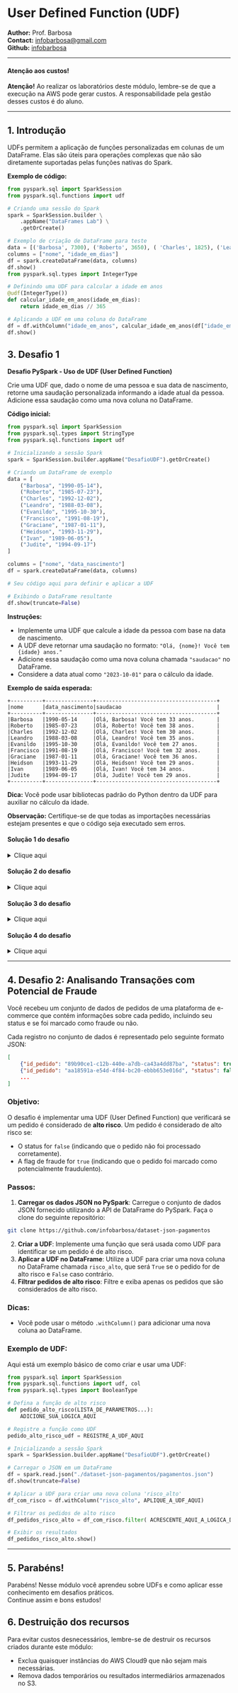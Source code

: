 # User Defined Function (UDF)

**Author:** Prof. Barbosa  
**Contact:** infobarbosa@gmail.com  
**Github:** [infobarbosa](https://github.com/infobarbosa)

---

#### Atenção aos custos!
**Atenção!** Ao realizar os laboratórios deste módulo, lembre-se de que a execução na AWS pode gerar custos. A responsabilidade pela gestão desses custos é do aluno.

---

## 1. Introdução

UDFs permitem a aplicação de funções personalizadas em colunas de um DataFrame. Elas são úteis para operações complexas que não são diretamente suportadas pelas funções nativas do Spark.

**Exemplo de código:**
```python
from pyspark.sql import SparkSession
from pyspark.sql.functions import udf

# Criando uma sessão do Spark
spark = SparkSession.builder \
    .appName("DataFrames Lab") \
    .getOrCreate()

# Exemplo de criação de DataFrame para teste
data = [('Barbosa', 7300), ('Roberto', 3650), ( 'Charles', 1825), ('Leandro', 912), ('Evanildo', 14056), ('Francisco', 2103)]
columns = ["nome", "idade_em_dias"]
df = spark.createDataFrame(data, columns)
df.show()
from pyspark.sql.types import IntegerType

# Definindo uma UDF para calcular a idade em anos
@udf(IntegerType())
def calcular_idade_em_anos(idade_em_dias):
    return idade_em_dias // 365

# Aplicando a UDF em uma coluna do DataFrame
df = df.withColumn("idade_em_anos", calcular_idade_em_anos(df["idade_em_dias"]))
df.show()

```

## 3. Desafio 1

**Desafio PySpark - Uso de UDF (User Defined Function)**

Crie uma UDF que, dado o nome de uma pessoa e sua data de nascimento, retorne uma saudação personalizada informando a idade atual da pessoa. Adicione essa saudação como uma nova coluna no DataFrame.

**Código inicial:**

```python
from pyspark.sql import SparkSession
from pyspark.sql.types import StringType
from pyspark.sql.functions import udf

# Inicializando a sessão Spark
spark = SparkSession.builder.appName("DesafioUDF").getOrCreate()

# Criando um DataFrame de exemplo
data = [
    ("Barbosa", "1990-05-14"),
    ("Roberto", "1985-07-23"),
    ("Charles", "1992-12-02"),
    ("Leandro", "1988-03-08"),
    ("Evanildo", "1995-10-30"),
    ("Francisco", "1991-08-19"),
    ("Graciane", "1987-01-11"),
    ("Heidson", "1993-11-29"),
    ("Ivan", "1989-06-05"),
    ("Judite", "1994-09-17")
]

columns = ["nome", "data_nascimento"]
df = spark.createDataFrame(data, columns)

# Seu código aqui para definir e aplicar a UDF

# Exibindo o DataFrame resultante
df.show(truncate=False)
```

**Instruções:**

- Implemente uma UDF que calcule a idade da pessoa com base na data de nascimento.
- A UDF deve retornar uma saudação no formato: `"Olá, {nome}! Você tem {idade} anos."`
- Adicione essa saudação como uma nova coluna chamada `"saudacao"` no DataFrame.
- Considere a data atual como `"2023-10-01"` para o cálculo da idade.

**Exemplo de saída esperada:**

```
+----------+---------------+--------------------------------------+
|nome      |data_nascimento|saudacao                              |
+----------+---------------+--------------------------------------+
|Barbosa   |1990-05-14     |Olá, Barbosa! Você tem 33 anos.       |
|Roberto   |1985-07-23     |Olá, Roberto! Você tem 38 anos.       |
|Charles   |1992-12-02     |Olá, Charles! Você tem 30 anos.       |
|Leandro   |1988-03-08     |Olá, Leandro! Você tem 35 anos.       |
|Evanildo  |1995-10-30     |Olá, Evanildo! Você tem 27 anos.      |
|Francisco |1991-08-19     |Olá, Francisco! Você tem 32 anos.     |
|Graciane  |1987-01-11     |Olá, Graciane! Você tem 36 anos.      |
|Heidson   |1993-11-29     |Olá, Heidson! Você tem 29 anos.       |
|Ivan      |1989-06-05     |Olá, Ivan! Você tem 34 anos.          |
|Judite    |1994-09-17     |Olá, Judite! Você tem 29 anos.        |
+----------+---------------+--------------------------------------+

```

**Dica:** Você pode usar bibliotecas padrão do Python dentro da UDF para auxiliar no cálculo da idade.

**Observação:** Certifique-se de que todas as importações necessárias estejam presentes e que o código seja executado sem erros.

#### Solução 1 do desafio
<details>
  <summary>Clique aqui</summary>

**Solução do Desafio PySpark - Uso de UDF**

Vamos implementar a UDF que calcula a idade e retorna a saudação personalizada conforme solicitado.

**Código completo:**

```python
from pyspark.sql import SparkSession
from pyspark.sql.types import StringType, IntegerType
from pyspark.sql.functions import udf
from datetime import datetime

# Inicializando a sessão Spark
spark = SparkSession.builder.appName("DesafioUDF").getOrCreate()

# Criando um DataFrame de exemplo
data = [
    ("Barbosa", "1990-05-14"),
    ("Roberto", "1985-07-23"),
    ("Charles", "1992-12-02"),
    ("Leandro", "1988-03-08"),
    ("Evanildo", "1995-10-30"),
    ("Francisco", "1991-08-19"),
    ("Graciane", "1987-01-11"),
    ("Heidson", "1993-11-29"),
    ("Ivan", "1989-06-05"),
    ("Judite", "1994-09-17")
]

columns = ["nome", "data_nascimento"]
df = spark.createDataFrame(data, columns)

# Definindo a UDF para calcular a idade e criar a saudação
def saudacao_personalizada(nome, data_nascimento):
    # Convertendo a data de nascimento para um objeto datetime
    data_nasc = datetime.strptime(data_nascimento, "%Y-%m-%d")
    # Obtendo a data atual
    data_atual = datetime.now().date()
    # Calculando a idade
    idade = data_atual.year - data_nasc.year - ((data_atual.month, data_atual.day) < (data_nasc.month, data_nasc.day))
    # Criando a saudação
    saudacao = f"Olá, {nome}! Você tem {idade} anos."
    return saudacao

# Registrando a UDF
saudacao_udf = udf(saudacao_personalizada, StringType())

# Aplicando a UDF ao DataFrame
df = df.withColumn("saudacao", saudacao_udf(df.nome, df.data_nascimento))

# Exibindo o DataFrame resultante
df.show(truncate=False)
```

**Explicação do Código:**

1. **Importações Necessárias:**
- `SparkSession` para iniciar a sessão Spark.
- `StringType` e `IntegerType` para definir os tipos de dados.
- `udf` para criar a função definida pelo usuário.
- `datetime` para manipular datas e calcular a idade.

2. **Inicializando a Sessão Spark:**
- Criamos uma sessão Spark com o nome `"DesafioUDF"`.

3. **Criando o DataFrame de Exemplo:**
- Utilizamos os dados fornecidos e definimos as colunas `"nome"` e `"data_nascimento"`.

4. **Definindo a UDF `saudacao_personalizada`:**
- A função recebe o `nome` e a `data_nascimento` como parâmetros.
- Converte a `data_nascimento` de `string` para um objeto `datetime`.
- Define a `data_atual` como `"2023-10-01"` e converte para um objeto `datetime`.
- Calcula a `idade` considerando se a pessoa já fez aniversário no ano atual.
- Retorna a saudação personalizada no formato desejado.

5. **Registrando a UDF:**
- Utilizamos `udf()` para registrar a função `saudacao_personalizada` como uma UDF do Spark, especificando que o tipo de retorno é `StringType()`.

6. **Aplicando a UDF ao DataFrame:**
- Usamos `withColumn()` para adicionar uma nova coluna `"saudacao"` ao DataFrame, aplicando a UDF aos campos `"nome"` e `"data_nascimento"`.

7. **Exibindo o DataFrame Resultante:**
- Utilizamos `df.show(truncate=False)` para mostrar o DataFrame completo sem truncar as colunas.

**Saída Esperada:**

```
+----------+---------------+--------------------------------------+
|nome      |data_nascimento|saudacao                              |
+----------+---------------+--------------------------------------+
|Barbosa   |1990-05-14     |Olá, Barbosa! Você tem 33 anos.       |
|Roberto   |1985-07-23     |Olá, Roberto! Você tem 38 anos.       |
|Charles   |1992-12-02     |Olá, Charles! Você tem 30 anos.       |
|Leandro   |1988-03-08     |Olá, Leandro! Você tem 35 anos.       |
|Evanildo  |1995-10-30     |Olá, Evanildo! Você tem 27 anos.      |
|Francisco |1991-08-19     |Olá, Francisco! Você tem 32 anos.     |
|Graciane  |1987-01-11     |Olá, Graciane! Você tem 36 anos.      |
|Heidson   |1993-11-29     |Olá, Heidson! Você tem 29 anos.       |
|Ivan      |1989-06-05     |Olá, Ivan! Você tem 34 anos.          |
|Judite    |1994-09-17     |Olá, Judite! Você tem 29 anos.        |
+----------+---------------+--------------------------------------+
```

**Notas Adicionais:**

- **Cálculo da Idade:**
- A idade é calculada subtraindo o ano de nascimento do ano atual.
- O ajuste `- ((data_atual.month, data_atual.day) < (data_nasc.month, data_nasc.day))` considera se a pessoa já fez aniversário no ano atual.

- **Uso de UDF:**
- As UDFs em PySpark permitem utilizar funções Python em operações de DataFrame do Spark.
- É importante especificar o tipo de retorno da UDF para que o Spark possa otimizar o processamento.

- **Performance:**
- Embora as UDFs sejam úteis, elas podem impactar a performance, pois quebram a otimização baseada em JVM do Spark.
- Para operações em larga escala, considere usar funções embutidas do Spark ou expressões SQL quando possível.

**Executando o Código:**

Certifique-se de que você tem o PySpark instalado e configurado corretamente no seu ambiente. Salve o código em um arquivo, por exemplo, `desafio_udf.py`, e execute com o comando:

```bash
spark-submit desafio_udf.py
```

Ou execute diretamente em um notebook ou ambiente interativo que suporte PySpark.  

</details>

#### Solução 2 do desafio
<details>
  <summary>Clique aqui</summary>

**Solução 2 do Desafio PySpark - Anotação `@udf`**

Vamos implementar a UDF que calcula a idade e retorna a saudação personalizada, desta vez utilizando a anotação `@udf` do PySpark.

**Código completo:**

```python
from pyspark.sql import SparkSession
from pyspark.sql.types import StringType, IntegerType
from pyspark.sql.functions import udf
from datetime import datetime

# Inicializando a sessão Spark
spark = SparkSession.builder.appName("DesafioUDF").getOrCreate()

# Criando um DataFrame de exemplo
data = [
    ("Barbosa", "1990-05-14"),
    ("Roberto", "1985-07-23"),
    ("Charles", "1992-12-02"),
    ("Leandro", "1988-03-08"),
    ("Evanildo", "1995-10-30"),
    ("Francisco", "1991-08-19"),
    ("Graciane", "1987-01-11"),
    ("Heidson", "1993-11-29"),
    ("Ivan", "1989-06-05"),
    ("Judite", "1994-09-17")
]

columns = ["nome", "data_nascimento"]
df = spark.createDataFrame(data, columns)

# Definindo a UDF para calcular a idade e criar a saudação
@udf(StringType())
def saudacao_personalizada(nome, data_nascimento):
    # Convertendo a data de nascimento para um objeto datetime
    data_nasc = datetime.strptime(data_nascimento, "%Y-%m-%d")
    # Obtendo a data atual
    data_atual = datetime.now().date()
    # Calculando a idade
    idade = data_atual.year - data_nasc.year - ((data_atual.month, data_atual.day) < (data_nasc.month, data_nasc.day))
    # Criando a saudação
    saudacao = f"Olá, {nome}! Você tem {idade} anos."
    return saudacao

# Aplicando a UDF ao DataFrame
df = df.withColumn("saudacao", saudacao_personalizada(df.nome, df.data_nascimento))

# Exibindo o DataFrame resultante
df.show(truncate=False)

```

</details>

#### Solução 3 do desafio
<details>
  <summary>Clique aqui</summary>

**Solução 3 do Desafio PySpark - Pandas UDF**

Vamos implementar o calculo da idade e retornar a saudação personalizada, desta vez com Pandas UDF.

**Código completo:**

```python
from pyspark.sql import SparkSession
from pyspark.sql.functions import pandas_udf
from pyspark.sql.types import StringType
import pandas as pd
from datetime import datetime

# Inicializando a sessão Spark
spark = SparkSession.builder.appName("DesafioPandasUDF").getOrCreate()

# Criando um DataFrame de exemplo
data = [
    ("Barbosa", "1990-05-14"),
    ("Roberto", "1985-07-23"),
    ("Charles", "1992-12-02"),
    ("Leandro", "1988-03-08"),
    ("Evanildo", "1995-10-30"),
    ("Francisco", "1991-08-19"),
    ("Graciane", "1987-01-11"),
    ("Heidson", "1993-11-29"),
    ("Ivan", "1989-06-05"),
    ("Judite", "1994-09-17")
]

columns = ["nome", "data_nascimento"]
df = spark.createDataFrame(data, columns)

# Definindo a Pandas UDF corrigida
@pandas_udf(StringType())
def saudacao_personalizada(nome: pd.Series, data_nascimento: pd.Series) -> pd.Series:
    data_nasc = pd.to_datetime(data_nascimento)
    data_atual = pd.to_datetime(datetime.now().date())

    # Cálculo da idade base
    idade = data_atual.year - data_nasc.dt.year

    # Ajuste caso o aniversário ainda não tenha ocorrido este ano
    aniversarios_ja_ocorreram = (
        (data_nasc.dt.month < data_atual.month) |
        ((data_nasc.dt.month == data_atual.month) & (data_nasc.dt.day <= data_atual.day))
    )
    idade_ajustada = idade.where(aniversarios_ja_ocorreram, idade - 1)

    return "Olá, " + nome + "! Você tem " + idade_ajustada.astype(str) + " anos."

# Aplicando a Pandas UDF
df = df.withColumn("saudacao", saudacao_personalizada("nome", "data_nascimento"))

# Exibindo o resultado
df.show(truncate=False)


``` 
</details>

#### Solução 4 do desafio
<details>
  <summary>Clique aqui</summary>

**Solução 4 do Desafio PySpark - Sem uso de UDF**

Vamos implementar o calculo da idade e retornar a saudação personalizada, desta vez sem qualquer uso de UDF.

**Código completo:**

```python
from pyspark.sql import SparkSession
from pyspark.sql.functions import col, expr, concat, lit
from datetime import datetime

# Inicializando a sessão Spark
spark = SparkSession.builder.appName("DesafioUDF").getOrCreate()

# Criando um DataFrame de exemplo
data = [
    ("Barbosa", "1990-05-14"),
    ("Roberto", "1985-07-23"),
    ("Charles", "1992-12-02"),
    ("Leandro", "1988-03-08"),
    ("Evanildo", "1995-10-30"),
    ("Francisco", "1991-08-19"),
    ("Graciane", "1987-01-11"),
    ("Heidson", "1993-11-29"),
    ("Ivan", "1989-06-05"),
    ("Judite", "1994-09-17")
]

columns = ["nome", "data_nascimento"]
df = spark.createDataFrame(data, columns)
df.show(truncate=False)

# Calculando a idade e criando a saudação sem UDF
current_date = datetime.now().date()
df = df.withColumn("idade", expr(f"floor(datediff(current_date(), to_date(data_nascimento, 'yyyy-MM-dd')) / 365)"))
df = df.withColumn("saudacao", concat(lit("Olá, "), col("nome"), lit("! Você tem "), col("idade"), lit(" anos.")))

# Exibindo o DataFrame resultante
df.show(truncate=False)

```

</details>


---
## 4. Desafio 2: Analisando Transações com Potencial de Fraude

Você recebeu um conjunto de dados de pedidos de uma plataforma de e-commerce que contém informações sobre cada pedido, incluindo seu status e se foi marcado como fraude ou não.

Cada registro no conjunto de dados é representado pelo seguinte formato JSON:
```json
[
    {"id_pedido": "89b90ce1-c12b-440e-a7db-ca43a4dd87ba", "status": true, "fraude": false},
    {"id_pedido": "aa18591a-e54d-4f84-bc20-ebbb653e016d", "status": false, "fraude": false},
    ...
]
```

### Objetivo:
O desafio é implementar uma UDF (User Defined Function) que verificará se um pedido é considerado de **alto risco**. Um pedido é considerado de alto risco se:
- O status for `false` (indicando que o pedido não foi processado corretamente).
- A flag de fraude for `true` (indicando que o pedido foi marcado como potencialmente fraudulento).

### Passos:
1. **Carregar os dados JSON no PySpark**: Carregue o conjunto de dados JSON fornecido utilizando a API de DataFrame do PySpark. Faça o clone do seguinte repositório:
```sh
git clone https://github.com/infobarbosa/dataset-json-pagamentos
```

2. **Criar a UDF**: Implemente uma função que será usada como UDF para identificar se um pedido é de alto risco.
3. **Aplicar a UDF no DataFrame**: Utilize a UDF para criar uma nova coluna no DataFrame chamada `risco_alto`, que será `True` se o pedido for de alto risco e `False` caso contrário.
4. **Filtrar pedidos de alto risco**: Filtre e exiba apenas os pedidos que são considerados de alto risco.

### Dicas:
- Você pode usar o método `.withColumn()` para adicionar uma nova coluna ao DataFrame.

### Exemplo de UDF:

Aqui está um exemplo básico de como criar e usar uma UDF:

```python
from pyspark.sql import SparkSession
from pyspark.sql.functions import udf, col
from pyspark.sql.types import BooleanType

# Defina a função de alto risco
def pedido_alto_risco(LISTA_DE_PARAMETROS...):
    ADICIONE_SUA_LOGICA_AQUI

# Registre a função como UDF
pedido_alto_risco_udf = REGISTRE_A_UDF_AQUI

# Inicializando a sessão Spark
spark = SparkSession.builder.appName("DesafioUDF").getOrCreate()

# Carregar o JSON em um DataFrame
df = spark.read.json("./dataset-json-pagamentos/pagamentos.json")
df.show(truncate=False)

# Aplicar a UDF para criar uma nova coluna 'risco_alto'
df_com_risco = df.withColumn("risco_alto", APLIQUE_A_UDF_AQUI)

# Filtrar os pedidos de alto risco
df_pedidos_risco_alto = df_com_risco.filter( ACRESCENTE_AQUI_A_LOGICA_DE_FILTRO )

# Exibir os resultados
df_pedidos_risco_alto.show()

```

---

## 5. Parabéns!
Parabéns! Nesse módulo você aprendeu sobre UDFs e como aplicar esse conhecimento em desafios práticos. <br> 
Continue assim e bons estudos!

## 6. Destruição dos recursos
Para evitar custos desnecessários, lembre-se de destruir os recursos criados durante este módulo:
- Exclua quaisquer instâncias do AWS Cloud9 que não sejam mais necessárias.
- Remova dados temporários ou resultados intermediários armazenados no S3.

